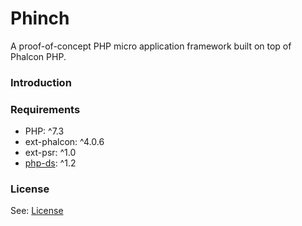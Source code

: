 # Phinch
A proof-of-concept PHP micro application framework built on top of Phalcon PHP.

### Introduction

### Requirements
* PHP: ^7.3
* ext-phalcon: ^4.0.6
* ext-psr: ^1.0
* [php-ds](https://www.php.net/manual/en/book.ds.php): ^1.2

### License
See: [License](./LICENSE)
